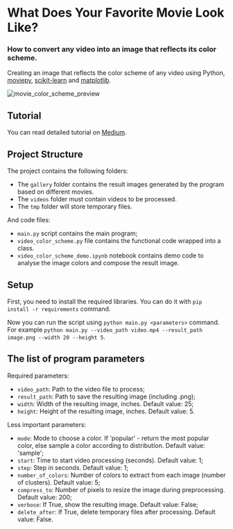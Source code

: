 # What Does Your Favorite Movie Look Like? 

### How to convert any video into an image that reflects its color scheme.

Creating an image that reflects the color scheme of any video using Python, [moviepy](https://zulko.github.io/moviepy/), [scikit-learn](https://scikit-learn.org/stable/) and [matplotlib](https://matplotlib.org/).

![movie_color_scheme_preview](./article/img/movie_color_scheme_preview.jpg)

## Tutorial

You can read detailed tutorial on [Medium]().

## Project Structure

The project contains the following folders:
- The `gallery` folder contains the result images generated by the program based on different movies.
- The `videos` folder must contain videos to be processed.
- The `tmp` folder will store temporary files.

And code files:
- `main.py` script contains the main program;
- `video_color_scheme.py` file contains the functional code wrapped into a class.
- `video_color_scheme_demo.ipynb` notebook contains demo code to analyse the image colors and compose the result image.

## Setup

First, you need to install the required libraries. You can do it with `pip install -r requirements` command.

Now you can run the script using `python main.py <parameters>` command. For example `python main.py --video_path video.mp4 --result_path image.png --width 20 --height 5`.

## The list of program parameters

Required parameters:
- `video_path`: Path to the video file to process;
- `result_path`: Path to save the resulting image (including .png);
- `width`: Width of the resulting image, inches. Default value: 25;
- `height`: Height of the resulting image, inches. Default value: 5.

Less important parameters:
- `mode`: Mode to choose a color. If 'popular' - return the most popular color, else sample a color according to distribution. Default value: 'sample';
- `start`: Time to start video processing (seconds). Default value: 1;
- `step`: Step in seconds. Default value: 1;
- `number_of_colors`: Number of colors to extract from each image (number of clusters). Default value: 5;
- `compress_to`: Number of pixels to resize the image during preprocessing. Default value: 200;
- `verbose`: If True, show the resulting image. Default value: False;
- `delete_after`: If True, delete temporary files after processing. Default value: False.
